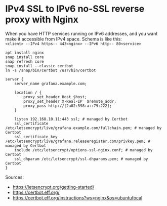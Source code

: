 
# IPv4 SSL to IPv6 no-SSL reverse proxy with Nginx

When you have HTTP services running on IPv6 addresses, and you want make it accessible from IPv4 space.
Schema is like this:  
`<client> --IPv4 https-- 443<nginx> --IPv6 http-- 80<service>`

```
apt install nginx
snap install core
snap refresh core
snap install --classic certbot
ln -s /snap/bin/certbot /usr/bin/certbot
```




```
server {
    server_name grafana.example.com;

    location / {
        proxy_set_header Host $host;
        proxy_set_header X-Real-IP  $remote_addr;
        proxy_pass http://[2a02:598:a::79:222];
    }

    listen 192.168.10.11:443 ssl; # managed by Certbot
    ssl_certificate /etc/letsencrypt/live/grafana.example.com/fullchain.pem; # managed by Certbot
    ssl_certificate_key /etc/letsencrypt/live/grafana.releaseregister.com/privkey.pem; # managed by Certbot
    include /etc/letsencrypt/options-ssl-nginx.conf; # managed by Certbot
    ssl_dhparam /etc/letsencrypt/ssl-dhparams.pem; # managed by Certbot
}
```

Sources:  
- https://letsencrypt.org/getting-started/
- https://certbot.eff.org/
- https://certbot.eff.org/instructions?ws=nginx&os=ubuntufocal
